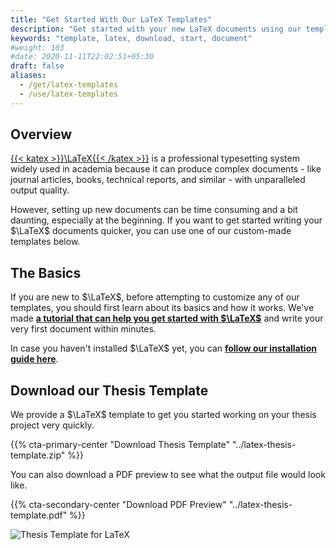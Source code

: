 ```yaml
---
title: "Get Started With Our LaTeX Templates"
description: "Get started with your new LaTeX documents using our templates for thesis projects, academic papers, and more."
keywords: "template, latex, download, start, document"
#weight: 103
#date: 2020-11-11T22:02:51+05:30
draft: false
aliases:
  - /get/latex-templates
  - /use/latex-templates
---
```


## Overview

[{{< katex >}}\LaTeX{{< /katex >}}](https://www.latex-project.org) is a professional typesetting system widely used in academia because it can produce complex documents - like journal articles, books, technical reports, and similar - with unparalleled output quality.

However, setting up new documents can be time consuming and a bit daunting, especially at the beginning. If you want to get started writing your $\LaTeX$ documents quicker, you can use one of our custom-made templates below.

## The Basics

If you are new to $\LaTeX$, before attempting to customize any of our templates, you should first learn about its basics and how it works. We've made **[a tutorial that can help you get started with $\LaTeX$](/learn/latex)** and write your very first document within minutes.

In case you haven't installed $\LaTeX$ yet, you can **[follow our installation guide here](/get/latex)**.

## Download our Thesis Template

We provide a $\LaTeX$ template to get you started working on your thesis project very quickly.

{{% cta-primary-center "Download Thesis Template" "../latex-thesis-template.zip" %}}

You can also download a PDF preview to see what the output file would look like.

{{% cta-secondary-center "Download PDF Preview" "../latex-thesis-template.pdf" %}}

![Thesis Template for LaTeX](../img/latex-thesis-template.png)
